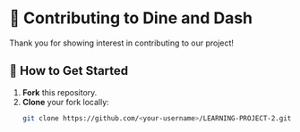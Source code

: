 # 🤝 Contributing to Dine and Dash

Thank you for showing interest in contributing to our project!

## 🧭 How to Get Started

1. **Fork** this repository.
2. **Clone** your fork locally:
   ```bash
   git clone https://github.com/<your-username>/LEARNING-PROJECT-2.git
